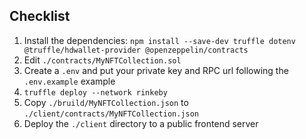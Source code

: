## Checklist

1. Install the dependencies: `npm install --save-dev truffle dotenv @truffle/hdwallet-provider @openzeppelin/contracts`
3. Edit `./contracts/MyNFTCollection.sol`
4. Create a `.env` and put your private key and RPC url following the `.env.example` example
5. `truffle deploy --network rinkeby`
6. Copy `./bruild/MyNFTCollection.json` to `./client/contracts/MyNFTCollection.json`
7. Deploy the `./client` directory to a public frontend server
